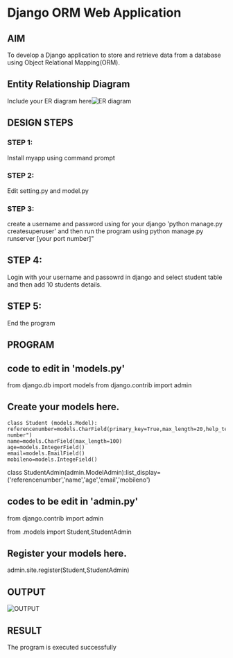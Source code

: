 # Django ORM Web Application

## AIM
To develop a Django application to store and retrieve data from a database using Object Relational Mapping(ORM).

## Entity Relationship Diagram

Include your ER diagram here![ER diagram](https://github.com/monishr288/django-orm-app/assets/147474049/7c5a6d86-2276-43e0-8f5e-4f7f22b8cf10)



## DESIGN STEPS

### STEP 1: 

Install myapp using command prompt

### STEP 2:

Edit setting.py and model.py

### STEP 3:

create a username and password using for your django 'python manage.py createsuperuser' and then run the program using python manage.py runserver [your port number]"

## STEP 4:

Login with your username and passowrd in django and select student table and then add 10 students details.

## STEP 5:

End the program

## PROGRAM

## code to edit in 'models.py'

from django.db import models
from django.contrib import admin

## Create your models here.


    class Student (models.Model):
    referencenumber=models.CharField(primary_key=True,max_length=20,help_text="reference number")
    name=models.CharField(max_length=100)
    age=models.IntegerField()
    email=models.EmailField()
    mobileno=models.IntegeField()

class StudentAdmin(admin.ModelAdmin):list_display=('referencenumber','name','age','email','mobileno')

## codes to be edit in 'admin.py'

from django.contrib import admin

from .models import Student,StudentAdmin

## Register your models here.

admin.site.register(Student,StudentAdmin)


## OUTPUT
![OUTPUT](https://github.com/monishr288/django-orm-app/assets/147474049/d7372af9-535a-4b4d-a7f6-0f62ec14762e)

## RESULT
The program is executed successfully




